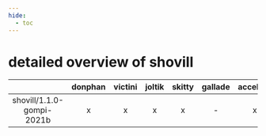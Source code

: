 ```yaml
---
hide:
  - toc
---
```


detailed overview of shovill
============================

| |donphan|victini|joltik|skitty|gallade|accelgor|swalot|doduo|
| :---: | :---: | :---: | :---: | :---: | :---: | :---: | :---: | :---: |
|shovill/1.1.0-gompi-2021b|x|x|x|x|-|x|x|x|
